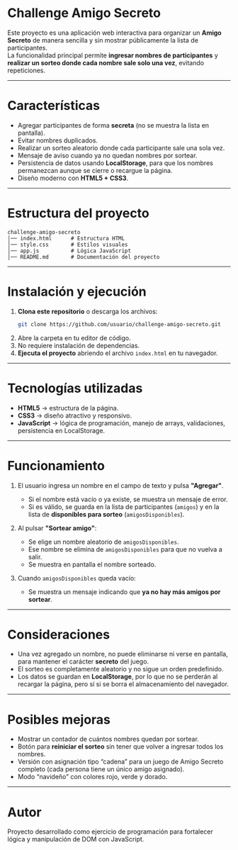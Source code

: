 # Challenge Amigo Secreto 

Este proyecto es una aplicación web interactiva para organizar un **Amigo Secreto** de manera sencilla y sin mostrar públicamente la lista de participantes.  
La funcionalidad principal permite **ingresar nombres de participantes** y **realizar un sorteo donde cada nombre sale solo una vez**, evitando repeticiones.

---

# Características
- Agregar participantes de forma **secreta** (no se muestra la lista en pantalla).
- Evitar nombres duplicados.
- Realizar un sorteo aleatorio donde cada participante sale una sola vez.
- Mensaje de aviso cuando ya no quedan nombres por sortear.
- Persistencia de datos usando **LocalStorage**, para que los nombres permanezcan aunque se cierre o recargue la página.
- Diseño moderno con **HTML5 + CSS3**.

---

# Estructura del proyecto
```
challenge-amigo-secreto
│── index.html      # Estructura HTML
│── style.css       # Estilos visuales
│── app.js          # Lógica JavaScript
│── README.md       # Documentación del proyecto
```

---

# Instalación y ejecución
1. **Clona este repositorio** o descarga los archivos:
   ```bash
   git clone https://github.com/usuario/challenge-amigo-secreto.git
   ```
2. Abre la carpeta en tu editor de código.
3. No requiere instalación de dependencias.
4. **Ejecuta el proyecto** abriendo el archivo `index.html` en tu navegador.

---

# Tecnologías utilizadas
- **HTML5** → estructura de la página.
- **CSS3** → diseño atractivo y responsivo.
- **JavaScript** → lógica de programación, manejo de arrays, validaciones, persistencia en LocalStorage.

---

# Funcionamiento
1. El usuario ingresa un nombre en el campo de texto y pulsa **"Agregar"**.  
   - Si el nombre está vacío o ya existe, se muestra un mensaje de error.
   - Si es válido, se guarda en la lista de participantes (`amigos`) y en la lista de **disponibles para sorteo** (`amigosDisponibles`).

2. Al pulsar **"Sortear amigo"**:
   - Se elige un nombre aleatorio de `amigosDisponibles`.
   - Ese nombre se elimina de `amigosDisponibles` para que no vuelva a salir.
   - Se muestra en pantalla el nombre sorteado.

3. Cuando `amigosDisponibles` queda vacío:
   - Se muestra un mensaje indicando que **ya no hay más amigos por sortear**.

---

# Consideraciones
- Una vez agregado un nombre, no puede eliminarse ni verse en pantalla, para mantener el carácter **secreto** del juego.
- El sorteo es completamente aleatorio y no sigue un orden predefinido.
- Los datos se guardan en **LocalStorage**, por lo que no se perderán al recargar la página, pero sí si se borra el almacenamiento del navegador.

---

# Posibles mejoras
- Mostrar un contador de cuántos nombres quedan por sortear.
- Botón para **reiniciar el sorteo** sin tener que volver a ingresar todos los nombres.
- Versión con asignación tipo “cadena” para un juego de Amigo Secreto completo (cada persona tiene un único amigo asignado).
- Modo “navideño” con colores rojo, verde y dorado.

---

# Autor
Proyecto desarrollado como ejercicio de programación para fortalecer lógica y manipulación de DOM con JavaScript.
